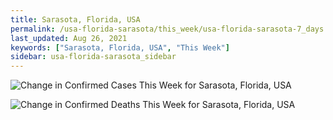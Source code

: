 ```yaml
---
title: Sarasota, Florida, USA
permalink: /usa-florida-sarasota/this_week/usa-florida-sarasota-7_days.html
last_updated: Aug 26, 2021
keywords: ["Sarasota, Florida, USA", "This Week"]
sidebar: usa-florida-sarasota_sidebar
---
```


![Change in Confirmed Cases This Week for Sarasota, Florida, USA](/covid_tracker/images/graphs/usa-florida-sarasota-delta_confirmed-7_days_graph.png)

![Change in Confirmed Deaths This Week for Sarasota, Florida, USA](/covid_tracker/images/graphs/usa-florida-sarasota-delta_deaths-7_days_graph.png)

